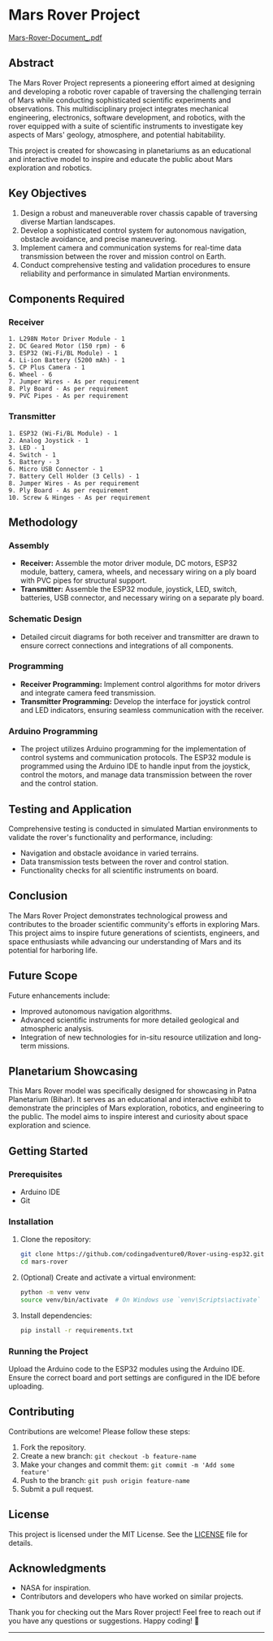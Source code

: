 # Mars Rover Project

[Mars-Rover-Document_.pdf](https://github.com/codingadventure0/Rover-using-esp32/files/15357546/Mars-Rover-Document_.pdf)

## Abstract

The Mars Rover Project represents a pioneering effort aimed at designing and developing a robotic rover capable of traversing the challenging terrain of Mars while conducting sophisticated scientific experiments and observations. This multidisciplinary project integrates mechanical engineering, electronics, software development, and robotics, with the rover equipped with a suite of scientific instruments to investigate key aspects of Mars' geology, atmosphere, and potential habitability.

This project is created for showcasing in planetariums as an educational and interactive model to inspire and educate the public about Mars exploration and robotics.

## Key Objectives

1. Design a robust and maneuverable rover chassis capable of traversing diverse Martian landscapes.
2. Develop a sophisticated control system for autonomous navigation, obstacle avoidance, and precise maneuvering.
3. Implement camera and communication systems for real-time data transmission between the rover and mission control on Earth.
4. Conduct comprehensive testing and validation procedures to ensure reliability and performance in simulated Martian environments.

## Components Required

### Receiver
```
1. L298N Motor Driver Module - 1
2. DC Geared Motor (150 rpm) - 6
3. ESP32 (Wi-Fi/BL Module) - 1
4. Li-ion Battery (5200 mAh) - 1
5. CP Plus Camera - 1
6. Wheel - 6
7. Jumper Wires - As per requirement
8. Ply Board - As per requirement
9. PVC Pipes - As per requirement
```

### Transmitter
```
1. ESP32 (Wi-Fi/BL Module) - 1
2. Analog Joystick - 1
3. LED - 1
4. Switch - 1
5. Battery - 3
6. Micro USB Connector - 1
7. Battery Cell Holder (3 Cells) - 1
8. Jumper Wires - As per requirement
9. Ply Board - As per requirement
10. Screw & Hinges - As per requirement
```

## Methodology

### Assembly
- **Receiver:** Assemble the motor driver module, DC motors, ESP32 module, battery, camera, wheels, and necessary wiring on a ply board with PVC pipes for structural support.
- **Transmitter:** Assemble the ESP32 module, joystick, LED, switch, batteries, USB connector, and necessary wiring on a separate ply board.

### Schematic Design
- Detailed circuit diagrams for both receiver and transmitter are drawn to ensure correct connections and integrations of all components.

### Programming
- **Receiver Programming:** Implement control algorithms for motor drivers and integrate camera feed transmission.
- **Transmitter Programming:** Develop the interface for joystick control and LED indicators, ensuring seamless communication with the receiver.

### Arduino Programming
- The project utilizes Arduino programming for the implementation of control systems and communication protocols. The ESP32 module is programmed using the Arduino IDE to handle input from the joystick, control the motors, and manage data transmission between the rover and the control station.

## Testing and Application

Comprehensive testing is conducted in simulated Martian environments to validate the rover's functionality and performance, including:
- Navigation and obstacle avoidance in varied terrains.
- Data transmission tests between the rover and control station.
- Functionality checks for all scientific instruments on board.

## Conclusion

The Mars Rover Project demonstrates technological prowess and contributes to the broader scientific community's efforts in exploring Mars. This project aims to inspire future generations of scientists, engineers, and space enthusiasts while advancing our understanding of Mars and its potential for harboring life.

## Future Scope

Future enhancements include:
- Improved autonomous navigation algorithms.
- Advanced scientific instruments for more detailed geological and atmospheric analysis.
- Integration of new technologies for in-situ resource utilization and long-term missions.

## Planetarium Showcasing

This Mars Rover model was specifically designed for showcasing in Patna Planetarium (Bihar). It serves as an educational and interactive exhibit to demonstrate the principles of Mars exploration, robotics, and engineering to the public. The model aims to inspire interest and curiosity about space exploration and science.

## Getting Started

### Prerequisites

- Arduino IDE
- Git

### Installation

1. Clone the repository:
    ```bash
    git clone https://github.com/codingadventure0/Rover-using-esp32.git
    cd mars-rover
    ```

2. (Optional) Create and activate a virtual environment:
    ```bash
    python -m venv venv
    source venv/bin/activate  # On Windows use `venv\Scripts\activate`
    ```

3. Install dependencies:
    ```bash
    pip install -r requirements.txt
    ```

### Running the Project

Upload the Arduino code to the ESP32 modules using the Arduino IDE. Ensure the correct board and port settings are configured in the IDE before uploading.

## Contributing

Contributions are welcome! Please follow these steps:

1. Fork the repository.
2. Create a new branch: `git checkout -b feature-name`
3. Make your changes and commit them: `git commit -m 'Add some feature'`
4. Push to the branch: `git push origin feature-name`
5. Submit a pull request.

## License

This project is licensed under the MIT License. See the [LICENSE](LICENSE) file for details.

## Acknowledgments

- NASA for inspiration.
- Contributors and developers who have worked on similar projects.

Thank you for checking out the Mars Rover project! Feel free to reach out if you have any questions or suggestions. Happy coding! 🚀

---
